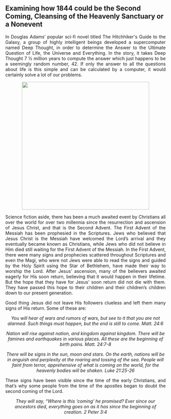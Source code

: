 ## Examining how 1844 could be the Second Coming, Cleansing of the Heavenly Sanctuary or a Nonevent

<p align="justify">
  In Douglas Adams’ popular sci-fi novel titled The Hitchhiker's Guide to the Galaxy, a group of highly intelligent beings developed a supercomputer named Deep Thought, in order to determine the Answer to the Ultimate Question of Life, the Universe and Everything. In the story, it takes Deep Thought 7 ½ million years to compute the answer which just happens to be a seemingly random number, 42. If only the answer to all the questions about life is this simple and can be calculated by a computer, it would certainly solve a lot of our problems.
</p>

<p align="center">
  <img src="https://user-images.githubusercontent.com/104978083/167248828-7ad8c2d4-7fb4-441b-92cc-da7944b81cc2.jpeg" width="400" height="400">
</p>

<p align="justify">
 Science fiction aside, there has been a much awaited event by Christians all over the world for over two millennia since the resurrection and ascension of Jesus Christ, and that is the Second Advent. The First Advent of the Messiah has been prophesied in the Scriptures. Jews who believed that Jesus Christ is the Messiah have welcomed the Lord’s arrival and they eventually became known as Christians, while Jews who did not believe in Him died still waiting for the First Advent of the Messiah. In the First Advent, there were many signs and prophecies scattered throughout Scriptures and even the Magi, who were not Jews were able to read the signs and guided by the Holy Spirit using the Star of Bethlehem, have made their way to worship the Lord. After Jesus' ascension, many of the believers awaited eagerly for His soon return, believing that it would happen in their lifetime. But the hope that they have for Jesus’ soon return did not die with them. They have passed this hope to their children and their children’s children down to our present generation. 
</p>

<p align="justify">
  Good thing Jesus did not leave His followers clueless and left them many signs of His return. Some of these are:  
</p>

<p align="center">
<em>You will hear of wars and rumors of wars, but see to it that you are not alarmed. Such things must happen, but the end is still to come. Matt. 24:6</em>
</p>

<p align="center">
<em>Nation will rise against nation, and kingdom against kingdom. There will be famines and earthquakes in various places. All these are the beginning of birth pains. Matt. 24:7-8</em>
</p>

<p align="center">
<em>There will be signs in the sun, moon and stars. On the earth, nations will be in anguish and perplexity at the roaring and tossing of the sea. People will faint from terror, apprehensive of what is coming on the world, for the heavenly bodies will be shaken. Luke 21:25-26
</em>
</p>

<p align="justify">
These signs have been visible since the time of the early Christians, and that’s why some people from the time of the apostles began to doubt the second coming of the Lord. 
</p>

<p align="center">
<em>They will say, “Where is this ‘coming’ he promised? Ever since our ancestors died, everything goes on as it has since the beginning of creation. 2 Peter 3:4</em>
</p>


